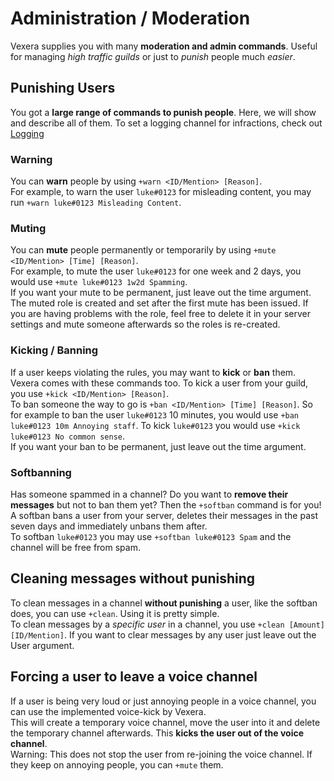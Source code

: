 # Administration / Moderation
Vexera supplies you with many **moderation and admin commands**. Useful for managing *high traffic guilds* or just to *punish* people much *easier*.

## Punishing Users

You got a **large range of commands to punish people**. Here, we will show and describe all of them.
To set a logging channel for infractions, check out [Logging](/docs/settings#logging)

### Warning
You can **warn** people by using `+warn <ID/Mention> [Reason]`.<br/>
For example, to warn the user `luke#0123` for misleading content, you may run `+warn luke#0123 Misleading Content`.

### Muting
You can **mute** people permanently or temporarily by using `+mute <ID/Mention> [Time] [Reason]`.<br/>
For example, to mute the user `luke#0123` for one week and 2 days, you would use `+mute luke#0123 1w2d Spamming`.<br/>
If you want your mute to be permanent, just leave out the time argument.<br/>
The muted role is created and set after the first mute has been issued. If you are having problems with the role, feel free to delete it in your server settings and mute someone afterwards so the roles is re-created.

### Kicking / Banning
If a user keeps violating the rules, you may want to **kick** or **ban** them. Vexera comes with these commands too. To kick a user from your guild, you use `+kick <ID/Mention> [Reason]`.<br/>
To ban someone the way to go is `+ban <ID/Mention> [Time] [Reason]`. So for example to ban the user `luke#0123` 10 minutes, you would use `+ban luke#0123 10m Annoying staff`. To kick `luke#0123` you would use `+kick luke#0123 No common sense`.<br/>
If you want your ban to be permanent, just leave out the time argument.

### Softbanning
Has someone spammed in a channel? Do you want to **remove their messages** but not to ban them yet? Then the `+softban` command is for you! A softban bans a user from your server, deletes their messages in the past seven days and immediately unbans them after.<br/>
To softban `luke#0123` you may use `+softban luke#0123 Spam` and the channel will be free from spam.

## Cleaning messages without punishing

To clean messages in a channel **without punishing** a user, like the softban does, you can use `+clean`. Using it is pretty simple.<br/>
To clean messages by a *specific user* in a channel, you use `+clean [Amount] [ID/Mention]`. If you want to clear messages by any user just leave out the User argument.

## Forcing a user to leave a voice channel

If a user is being very loud or just annoying people in a voice channel, you can use the implemented voice-kick by Vexera.<br/>
This will create a temporary voice channel, move the user into it and delete the temporary channel afterwards. This **kicks the user out of the voice channel**.<br/>
Warning: This does not stop the user from re-joining the voice channel. If they keep on annoying people, you can `+mute` them.